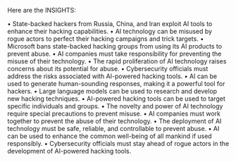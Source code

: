 Here are the INSIGHTS:

• State-backed hackers from Russia, China, and Iran exploit AI tools to enhance their hacking capabilities.
• AI technology can be misused by rogue actors to perfect their hacking campaigns and trick targets.
• Microsoft bans state-backed hacking groups from using its AI products to prevent abuse.
• AI companies must take responsibility for preventing the misuse of their technology.
• The rapid proliferation of AI technology raises concerns about its potential for abuse.
• Cybersecurity officials must address the risks associated with AI-powered hacking tools.
• AI can be used to generate human-sounding responses, making it a powerful tool for hackers.
• Large language models can be used to research and develop new hacking techniques.
• AI-powered hacking tools can be used to target specific individuals and groups.
• The novelty and power of AI technology require special precautions to prevent misuse.
• AI companies must work together to prevent the abuse of their technology.
• The deployment of AI technology must be safe, reliable, and controllable to prevent abuse.
• AI can be used to enhance the common well-being of all mankind if used responsibly.
• Cybersecurity officials must stay ahead of rogue actors in the development of AI-powered hacking tools.
